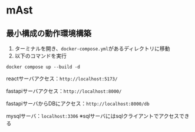 # mAst

## 最小構成の動作環境構築

1. ターミナルを開き、`docker-compose.yml`があるディレクトリに移動
2. 以下のコマンドを実行
```
docker compose up --build -d
```

reactサーバアクセス：`http://localhost:5173/`

fastapiサーバアクセス：`http://localhost:8000/`

fastapiサーバからDBにアクセス：`http://localhost:8000/db`

mysqlサーバ：`localhost:3306`
※sqlサーバにはsqlクライアントでアクセスできる
